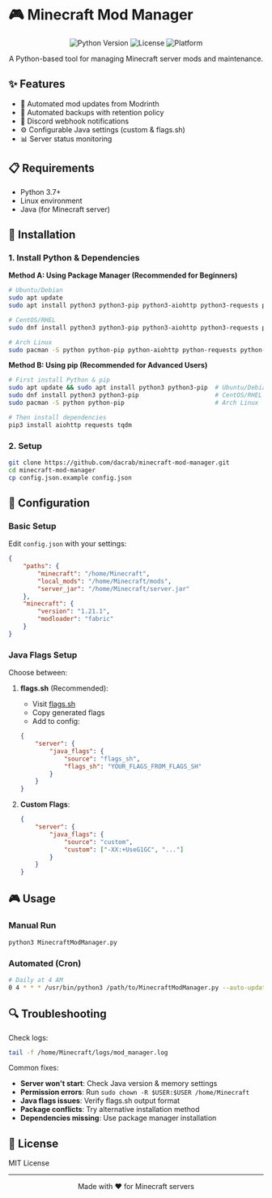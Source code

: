 # 🎮 Minecraft Mod Manager

<div align="center">

![Python Version](https://img.shields.io/badge/python-3.7%2B-blue)
![License](https://img.shields.io/badge/license-MIT-green)
![Platform](https://img.shields.io/badge/platform-Linux-lightgrey)

A Python-based tool for managing Minecraft server mods and maintenance.

</div>

## ✨ Features

- 🔄 Automated mod updates from Modrinth
- 💾 Automated backups with retention policy
- 🔔 Discord webhook notifications
- ⚙️ Configurable Java settings (custom & flags.sh)
- 📊 Server status monitoring

## 📋 Requirements

- Python 3.7+
- Linux environment
- Java (for Minecraft server)

## 🚀 Installation

### 1. Install Python & Dependencies

**Method A: Using Package Manager (Recommended for Beginners)**
```bash
# Ubuntu/Debian
sudo apt update
sudo apt install python3 python3-pip python3-aiohttp python3-requests python3-tqdm

# CentOS/RHEL
sudo dnf install python3 python3-pip python3-aiohttp python3-requests python3-tqdm

# Arch Linux
sudo pacman -S python python-pip python-aiohttp python-requests python-tqdm
```

**Method B: Using pip (Recommended for Advanced Users)**
```bash
# First install Python & pip
sudo apt update && sudo apt install python3 python3-pip  # Ubuntu/Debian
sudo dnf install python3 python3-pip                     # CentOS/RHEL
sudo pacman -S python python-pip                         # Arch Linux

# Then install dependencies
pip3 install aiohttp requests tqdm
```

### 2. Setup
```bash
git clone https://github.com/dacrab/minecraft-mod-manager.git
cd minecraft-mod-manager
cp config.json.example config.json
```

## 🔧 Configuration

### Basic Setup
Edit `config.json` with your settings:
```json
{
    "paths": {
        "minecraft": "/home/Minecraft",
        "local_mods": "/home/Minecraft/mods",
        "server_jar": "/home/Minecraft/server.jar"
    },
    "minecraft": {
        "version": "1.21.1",
        "modloader": "fabric"
    }
}
```

### Java Flags Setup
Choose between:

1. **flags.sh** (Recommended):
   - Visit [flags.sh](https://flags.sh/)
   - Copy generated flags
   - Add to config:
   ```json
   {
       "server": {
           "java_flags": {
               "source": "flags_sh",
               "flags_sh": "YOUR_FLAGS_FROM_FLAGS_SH"
           }
       }
   }
   ```

2. **Custom Flags**:
   ```json
   {
       "server": {
           "java_flags": {
               "source": "custom",
               "custom": ["-XX:+UseG1GC", "..."]
           }
       }
   }
   ```

## 🎮 Usage

### Manual Run
```bash
python3 MinecraftModManager.py
```

### Automated (Cron)
```bash
# Daily at 4 AM
0 4 * * * /usr/bin/python3 /path/to/MinecraftModManager.py --auto-update
```

## 🔍 Troubleshooting

Check logs:
```bash
tail -f /home/Minecraft/logs/mod_manager.log
```

Common fixes:
- **Server won't start**: Check Java version & memory settings
- **Permission errors**: Run `sudo chown -R $USER:$USER /home/Minecraft`
- **Java flags issues**: Verify flags.sh output format
- **Package conflicts**: Try alternative installation method
- **Dependencies missing**: Use package manager installation

## 📝 License

MIT License

---
<div align="center">
Made with ❤️ for Minecraft servers
</div>
